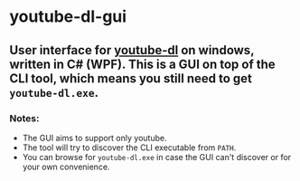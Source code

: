 # youtube-dl-gui
## User interface for [youtube-dl](https://github.com/ytdl-org/youtube-dl) on windows, written in C# (WPF). This is a GUI on top of the CLI tool, which means you still need to get `youtube-dl.exe`.

### Notes:
- The GUI aims to support only youtube.
- The tool will try to discover the CLI executable from `PATH`.
- You can browse for `youtube-dl.exe` in case the GUI can't discover or for your own convenience.